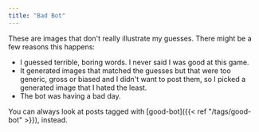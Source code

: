 ```yaml
---
title: "Bad Bot"
---
```


These are images that don't really illustrate my guesses. There might be a few reasons this happens:

- I guessed terrible, boring words. I never said I was good at this game.
- It generated images that matched the guesses but that were too generic, gross or biased and I didn't want to post them, so I picked a generated image that I hated the least.
- The bot was having a bad day.

You can always look at posts tagged with [good-bot]({{< ref "/tags/good-bot" >}}), instead.
